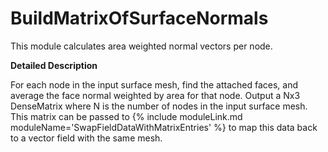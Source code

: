 # BuildMatrixOfSurfaceNormals

This module calculates area weighted normal vectors per node.

**Detailed Description**

For each node in the input surface mesh, find the attached faces, and average the face normal weighted by area for that node. Output a Nx3 DenseMatrix where N is the number of nodes in the input surface mesh. This matrix can be passed to {% include moduleLink.md moduleName='SwapFieldDataWithMatrixEntries' %} to map this data back to a vector field with the same mesh.
